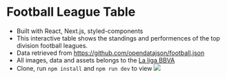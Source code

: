 # Football League Table
- Built with React, Next.js, styled-components
- This interactive table shows the standings and performences of the top division football leagues.
- Data retrieved from https://github.com/opendatajson/football.json
- All images, data and assets belongs to the [La liga BBVA](https://www.laliga.com/en-GB)
- Clone, run `npm install` and `npm run dev` to view
![](Liga-table.gif)


